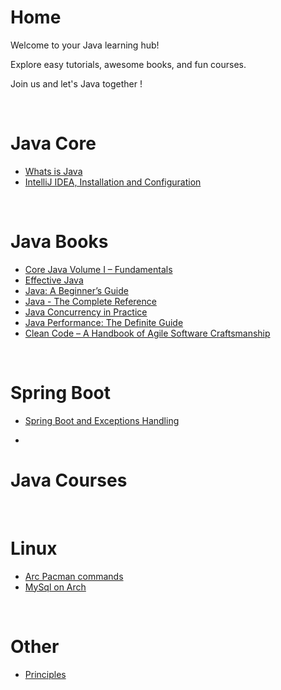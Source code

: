 # **Home**

Welcome to your Java learning hub! 

Explore easy tutorials, awesome books, and fun courses. 

Join us and let's Java together !

<br>

# **Java Core**

- [Whats is Java](Core%20Java/1.%20Whats%20is%20Java.md)
- [IntelliJ IDEA, Installation and Configuration](Core%20Java/2.%20IntelliJ%20IDEA,%20Installation%20and%20Configuration.md)
<br>

# **Java Books**

- [Core Java Volume I – Fundamentals](http://geni.us/YHJX7v)
- [Effective Java](http://geni.us/RuQ6d)
- [Java: A Beginner’s Guide](http://geni.us/t0Y89c)
- [Java - The Complete Reference](http://geni.us/WBj4)
- [Java Concurrency in Practice](http://geni.us/7d3hFgB)
- [Java Performance: The Definite Guide](http://geni.us/B6XAX)
- [Clean Code – A Handbook of Agile Software Craftsmanship](http://geni.us/gteGs5m)

<br>

# **Spring Boot**

- [Spring Boot and Exceptions Handling](Spring%20Boot/Spring%20Boot%20and%20Exceptions%20Handling.md)

- <br>

# **Java Courses**

<br>

# **Linux**
- [Arc Pacman commands](Linux/ArchPacmanCommands.md)
- [MySql on Arch](Linux/MySQL%20on%20Arch.md)

<br>

# **Other**

- [Principles](Principles.md)
  

